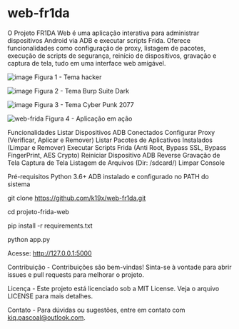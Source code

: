 # web-fr1da
O Projeto FR1DA Web é uma aplicação interativa para administrar dispositivos Android via ADB e executar scripts Frida. Oferece funcionalidades como configuração de proxy, listagem de pacotes, execução de scripts de segurança, reinício de dispositivos, gravação e captura de tela, tudo em uma interface web amigável.

![image](https://github.com/user-attachments/assets/2b966885-dfbb-4a9a-ab1d-cd2befc48bf7)
                                  Figura 1 - Tema hacker

![image](https://github.com/user-attachments/assets/bbad24aa-7060-47ca-adb9-0c13938b7d3e)
                                  Figura 2 - Tema Burp Suite Dark

![image](https://github.com/user-attachments/assets/a70d48cf-e094-42ce-9fa5-3db6d0e02f7a)
                                  Figura 3 - Tema Cyber Punk 2077
                                  
![web-frida](https://github.com/user-attachments/assets/250e6962-3cab-46ec-ac98-7c15f00adfb1)
                                  Figura 4 - Aplicação em ação

Funcionalidades
Listar Dispositivos ADB Conectados
Configurar Proxy (Verificar, Aplicar e Remover)
Listar Pacotes de Aplicativos Instalados (Limpar e Remover)
Executar Scripts Frida (Anti Root, Bypass SSL, Bypass FingerPrint, AES Crypto)
Reiniciar Dispositivo
ADB Reverse
Gravação de Tela
Captura de Tela
Listagem de Arquivos (Dir: /sdcard/)
Limpar Console


Pré-requisitos
Python 3.6+
ADB instalado e configurado no PATH do sistema

git clone https://github.com/k19x/web-fr1da.git

cd projeto-frida-web

pip install -r requirements.txt

python app.py

Acesse: http://127.0.0.1:5000

Contribuição - 
Contribuições são bem-vindas! Sinta-se à vontade para abrir issues e pull requests para melhorar o projeto.

Licença - 
Este projeto está licenciado sob a MIT License. Veja o arquivo LICENSE para mais detalhes.

Contato - 
Para dúvidas ou sugestões, entre em contato com kiq.pascoal@outlook.com.
